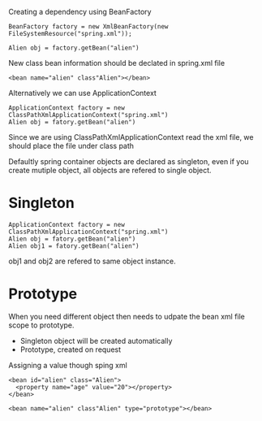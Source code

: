 Creating a dependency using BeanFactory

```
BeanFactory factory = new XmlBeanFactory(new FileSystemResource("spring.xml"));

Alien obj = factory.getBean("alien")
```
New class bean information should be declated in spring.xml file

```
<bean name="alien" class"Alien"></bean>
```

Alternatively we can use ApplicationContext

```
ApplicationContext factory = new ClassPathXmlApplicationContext("spring.xml")
Alien obj = fatory.getBean("alien")
```
Since we are using ClassPathXmlApplicationContext read the xml file, we should place the file under class path

Defaultly spring container objects are declared as singleton, even if you create mutiple object, all objects are refered to single object.

# Singleton
```
ApplicationContext factory = new ClassPathXmlApplicationContext("spring.xml")
Alien obj = fatory.getBean("alien")
Alien obj1 = fatory.getBean("alien")

```

obj1 and obj2 are refered to same object instance.

# Prototype 
When you need different object then needs to udpate the bean xml file scope to prototype.

- Singleton object will be created automatically
- Prototype, created on request

Assigning a value though sping xml

```
<bean id="alien" class="Alien">
  <property name="age" value="20"></property>
</bean>
```

```
<bean name="alien" class"Alien" type="prototype"></bean>
```

